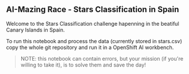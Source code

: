 ## AI-Mazing Race - Stars Classification in Spain

Welcome to the Stars Classification challenge hapenning in the beatiful Canary Islands in Spain.

To run this notebook and process the data (currently stored in stars.csv) copy the whole git repository and run it in a OpenShift AI workbench.

> NOTE: this notebook can contain errors, but your mission (if you're willing to take it), is to solve them and save the day!